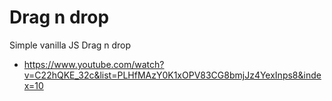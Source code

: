 # Drag n drop

Simple vanilla JS Drag n drop

- https://www.youtube.com/watch?v=C22hQKE_32c&list=PLHfMAzY0K1xOPV83CG8bmjJz4YexInps8&index=10
